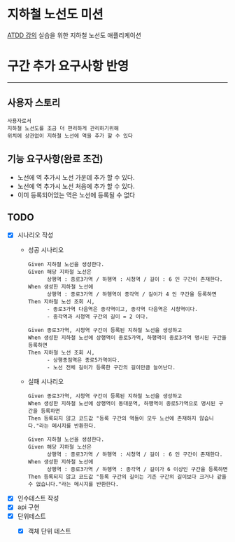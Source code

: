 # 지하철 노선도 미션
[ATDD 강의](https://edu.nextstep.camp/c/R89PYi5H) 실습을 위한 지하철 노선도 애플리케이션

# 구간 추가 요구사항 반영
***
## 사용자 스토리
````
사용자로서
지하철 노선도를 조금 더 편리하게 관리하기위해
위치에 상관없이 지하철 노선에 역을 추가 할 수 있다
````
## 기능 요구사항(완료 조건)
- 노선에 역 추가시 노선 가운데 추가 할 수 있다. 
- 노선에 역 추가시 노선 처음에 추가 할 수 있다.
- 이미 등록되어있는 역은 노선에 등록될 수 없다

## TODO
- [x] 시나리오 작성
  - 성공 시나리오
    ````
    Given 지하철 노선을 생성한다.
    Given 해당 지하철 노선은
          상행역 : 종로3가역 / 하행역 : 시청역 / 길이 : 6 인 구간이 존재한다.
    When 생성한 지하철 노선에 
          상행역 : 종로3가역 / 하행역이 종각역 / 길이가 4 인 구간을 등록하면
    Then 지하철 노선 조회 시,
          - 종로3가역 다음역은 종각역이고, 종각역 다음역은 시청역이다.
          - 종각역과 시청역 구간의 길이 = 2 이다.
    ````

    ````
    Given 종로3가역, 시청역 구간이 등록된 지하철 노선을 생성하고
    When 생성한 지하철 노선에 상행역이 종로5가역, 하행역이 종로3가역 명시된 구간을 등록하면
    Then 지하철 노선 조회 시,
          - 상행종점역은 종로5가역이다.
          - 노선 전체 길이가 등록한 구간의 길이만큼 늘어난다.
    ````
  - 실패 시나리오
    ````
    Given 종로3가역, 시청역 구간이 등록된 지하철 노선을 생성하고
    When 생성한 지하철 노선에 상행역이 동대문역, 하행역이 종로5가역으로 명시된 구간을 등록하면
    Then 등록되지 않고 코드값 "등록 구간의 역들이 모두 노선에 존재하지 않습니다."라는 메시지를 반환한다.
    ````
    ````
    Given 지하철 노선을 생성한다.
    Given 해당 지하철 노선은
          상행역 : 종로3가역 / 하행역 : 시청역 / 길이 : 6 인 구간이 존재한다.
    When 생성한 지하철 노선에 
          상행역 : 종로3가역 / 하행역 : 종각역 / 길이가 6 이상인 구간을 등록하면
    Then 등록되지 않고 코드값 "등록 구간의 길이는 기존 구간의 길이보다 크거나 같을 수 없습니다."라는 메시지를 반환한다.
    ````
- [x] 인수테스트 작성
- [x] api 구현
- [x] 단위테스트
  - [x] 객체 단위 테스트

